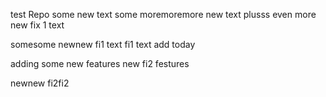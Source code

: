 test Repo
some new text
some moremoremore new text
plusss even more
new fix 1 text

somesome newnew fi1 text
fi1 text add today

adding some new features
new fi2 festures

newnew fi2fi2
